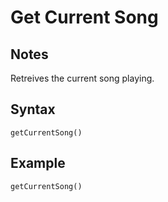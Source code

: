 # Get Current Song

## Notes
Retreives the current song playing.

## Syntax

```
getCurrentSong()
```

## Example
```
getCurrentSong()
```